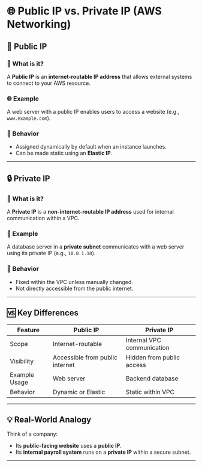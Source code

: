 # 🌐 Public IP vs. Private IP (AWS Networking)

## 📡 Public IP

### 📍 What is it?
A **Public IP** is an **internet-routable IP address** that allows external systems to connect to your AWS resource.

### 🌐 Example
A web server with a public IP enables users to access a website (e.g., `www.example.com`).

### 🔁 Behavior
- Assigned dynamically by default when an instance launches.
- Can be made static using an **Elastic IP**.

---

## 🔒 Private IP

### 📍 What is it?
A **Private IP** is a **non-internet-routable IP address** used for internal communication within a VPC.

### 🧪 Example
A database server in a **private subnet** communicates with a web server using its private IP (e.g., `10.0.1.10`).

### 🔁 Behavior
- Fixed within the VPC unless manually changed.
- Not directly accessible from the public internet.

---

## 🆚 Key Differences

| Feature          | Public IP                         | Private IP                         |
|------------------|-----------------------------------|------------------------------------|
| Scope            | Internet-routable                 | Internal VPC communication         |
| Visibility       | Accessible from public internet   | Hidden from public access          |
| Example Usage    | Web server                        | Backend database                   |
| Behavior         | Dynamic or Elastic                | Static within VPC                  |

---

## 💡 Real-World Analogy

Think of a company:
- Its **public-facing website** uses a **public IP**.
- Its **internal payroll system** runs on a **private IP** within a secure subnet.

---
